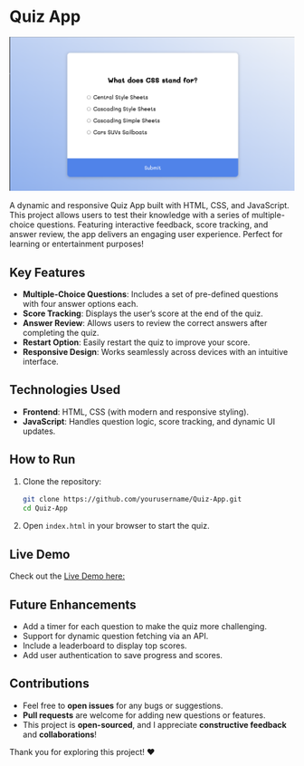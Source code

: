 # Quiz App

![project ss](image.png)

A dynamic and responsive Quiz App built with HTML, CSS, and JavaScript. This project allows users to test their knowledge with a series of multiple-choice questions. Featuring interactive feedback, score tracking, and answer review, the app delivers an engaging user experience. Perfect for learning or entertainment purposes!

## Key Features
- **Multiple-Choice Questions**: Includes a set of pre-defined questions with four answer options each.
- **Score Tracking**: Displays the user’s score at the end of the quiz.
- **Answer Review**: Allows users to review the correct answers after completing the quiz.
- **Restart Option**: Easily restart the quiz to improve your score.
- **Responsive Design**: Works seamlessly across devices with an intuitive interface.

## Technologies Used
- **Frontend**: HTML, CSS (with modern and responsive styling).
- **JavaScript**: Handles question logic, score tracking, and dynamic UI updates.

## How to Run
1. Clone the repository:
   ```bash
   git clone https://github.com/yourusername/Quiz-App.git
   cd Quiz-App
   ```
2. Open `index.html` in your browser to start the quiz.

## Live Demo
Check out the [Live Demo here:](https://chrisroland.github.io/Quiz-App/)

## Future Enhancements
- Add a timer for each question to make the quiz more challenging.
- Support for dynamic question fetching via an API.
- Include a leaderboard to display top scores.
- Add user authentication to save progress and scores.

## Contributions
- Feel free to **open issues** for any bugs or suggestions.
- **Pull requests** are welcome for adding new questions or features.
- This project is **open-sourced**, and I appreciate **constructive feedback** and **collaborations**!

Thank you for exploring this project! ❤️